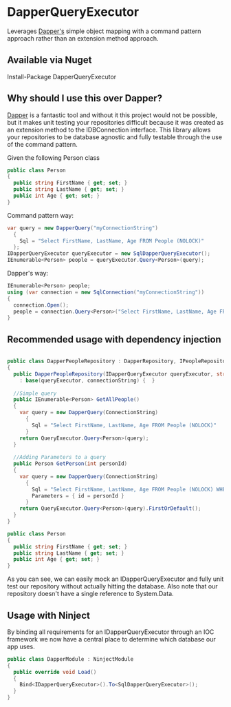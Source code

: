 DapperQueryExecutor
===================

Leverages [Dapper's](https://github.com/SamSaffron/dapper-dot-net) simple object mapping with a command pattern approach rather than an extension method approach.

Available via Nuget
-------------------
Install-Package DapperQueryExecutor

Why should I use this over Dapper?
----------------------------------
[Dapper](https://github.com/SamSaffron/dapper-dot-net) is a fantastic tool and without it this project would not be possible, but it makes unit testing your repositories difficult because it was created as an extension method to the IDBConnection interface.
This library allows your repositories to be database agnostic and fully testable through the use of the command pattern.

Given the following Person class
```csharp
public class Person
{
  public string FirstName { get; set; }
  public string LastName { get; set; }
  public int Age { get; set; }
}
```

Command pattern way:
```csharp
var query = new DapperQuery("myConnectionString")
  {
    Sql = "Select FirstName, LastName, Age FROM People (NOLOCK)"
  };
IDapperQueryExecutor queryExecutor = new SqlDapperQueryExecutor();
IEnumerable<Person> people = queryExecutor.Query<Person>(query);
```

Dapper's way:
```csharp
IEnumerable<Person> people;
using (var connection = new SqlConnection("myConnectionString"))
{
  connection.Open();
  people = connection.Query<Person>("Select FirstName, LastName, Age FROM People (NOLOCK)")
}
```

Recommended usage with dependency injection
-------------------------------------------

```csharp

public class DapperPeopleRepository : DapperRepository, IPeopleRepository
{
  public DapperPeopleRepository(IDapperQueryExecutor queryExecutor, string connectionString)
    : base(queryExecutor, connectionString) {  }
    
  //Simple query  
  public IEnumerable<Person> GetAllPeople()
  {
    var query = new DapperQuery(ConnectionString)
      {
        Sql = "Select FirstName, LastName, Age FROM People (NOLOCK)"
      }
    return QueryExecutor.Query<Person>(query);
  }
    
  //Adding Parameters to a query  
  public Person GetPerson(int personId)
  {    
    var query = new DapperQuery(ConnectionString)
      {
        Sql = "Select FirstName, LastName, Age FROM People (NOLOCK) WHERE id = @id",
        Parameters = { id = personId }
      }
    return QueryExecutor.Query<Person>(query).FirstOrDefault();
  }
}

public class Person
{
  public string FirstName { get; set; }
  public string LastName { get; set; }
  public int Age { get; set; }
}
```
As you can see, we can easily mock an IDapperQueryExecutor and fully unit test our repository without
actually hitting the database. Also note that our repository doesn't have a single reference to System.Data.

Usage with Ninject
------------------
By binding all requirements for an IDapperQueryExecutor through an IOC framework we now have a central place to determine which database our app uses.

```csharp
public class DapperModule : NinjectModule
{
  public override void Load()
  {
    Bind<IDapperQueryExecutor>().To<SqlDapperQueryExecutor>();
  }
}
```
